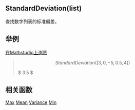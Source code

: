 ## StandardDeviation(list)

查找数字列表的标准偏差。


## 举例  
[在Mathstudio上浏览](http://mathstud.io/?input[0]=U3RhbmRhcmREZXZpYXRpb24oWzMsMCwtNSwwLjUsNF0p)



>   ```math
>   StandardDeviation([3, 0, -5, 0.5, 4])
>   ```
>   $ 3.5 $

## 相关函数

[Max](M/Max)
[Mean](M/Mean)
[Variance](V/Variance)
[Min](M/Min)


